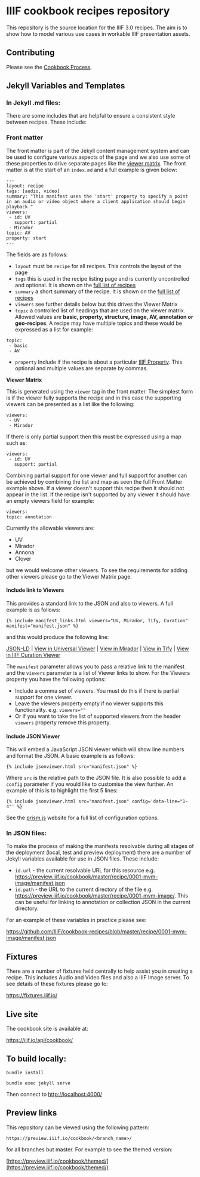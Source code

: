 # IIIF cookbook recipes repository

This repository is the source location for the IIIF 3.0 recipes. The aim is to show how to model various use cases in workable IIIF presentation assets.

## Contributing

Please see the [Cookbook Process](recipe/index.md).

## Jekyll Variables and Templates

### In Jekyll .md files:

There are some includes that are helpful to ensure a consistent style between recipes. These include:

### Front matter

The front matter is part of the Jekyll content management system and can be used to configure various aspects of the page and we also use some of these properties to drive separate pages like the [viewer matrix](recipe/matrix.md). The front matter is at the start of an `index.md` and a full example is given below:

```
---
layout: recipe
tags: [audio, video]
summary: "This manifest uses the 'start' property to specify a point in an audio or video object where a client application should begin playback."
viewers:
 - id: UV
   support: partial
 - Mirador  
topic: AV
property: start
---
```

The fields are as follows:
 * `layout` must be `recipe` for all recipes. This controls the layout of the page
 * `tags` this is used in the recipe listing page and is currently uncontrolled and optional. It is shown on the [full list of recipes](https://iiif.io/api/cookbook/recipe/all/)
 * `summary` a short summary of the recipe. It is shown on the [full list of recipes](https://iiif.io/api/cookbook/recipe/all/)
 * `viewers` see further details below but this drives the Viewer Matrix
 * `topic` a controlled list of headings that are used on the viewer matrix. Allowed values are **basic, property, structure, image, AV, annotation or geo-recipes**. A recipe may have multiple topics and these would be expressed as a list for example:
```
topic: 
 - basic
 - AV
```
 * `property` Include if the recipe is about a particular [IIIF Property](https://iiif.io/api/presentation/3.0/#3-resource-properties). This optional and multiple values are separate by commas. 

**Viewer Matrix**

This is generated using the `viewer` tag in the front matter. The simplest form is if the viewer fully supports the recipe and in this case the supporting viewers can be presented as a list like the following:

```
viewers:
 - UV
 - Mirador
```

If there is only partial support then this must be expressed using a map such as:

```
viewers:
 - id: UV
   support: partial
```

Combining partial support for one viewer and full support for another can be achieved by combining the list and map as seen the full Front Matter example above. If a viewer doesn't support this recipe then it should not appear in the list. If the recipe isn't supported by any viewer it should have an empty viewers field for example:

```
viewers:
topic: annotation
```

Currently the allowable viewers are:

 * UV
 * Mirador
 * Annona
 * Clover

but we would welcome other viewers. To see the requirements for adding other viewers please go to the Viewer Matrix page.

#### Include link to Viewers
This provides a standard link to the JSON and also to viewers. A full example is as follows:

```
{% include manifest_links.html viewers="UV, Mirador, Tify, Curation" manifest="manifest.json" %}
```

and this would produce the following line:

[JSON-LD]() | [View in Universal Viewer]() | [View in Mirador]() | [View in Tify]() | [View in IIIF Curation Viewer]()

The `manifest` parameter allows you to pass a relative link to the manifest and the `viewers` parameter is a list of Viewer links to show. For the Viewers property you have the following options:

 * Include a comma set of viewers. You must do this if there is partial support for one viewer. 
 * Leave the viewers property empty if no viewer supports this functionality. e.g. `viewers=""`
 * Or if you want to take the list of supported viewers from the header `viewers` property remove this property. 

#### Include JSON Viewer
This will embed a JavaScript JSON viewer which will show line numbers and format the JSON. A basic example is as follows:

```
{% include jsonviewer.html src="manifest.json" %}
```

Where `src` is the relative path to the JSON file. It is also possible to add a `config` parameter if you would like to customise the view further. An example of this is to highlight the first 5 lines: 

```
{% include jsonviewer.html src="manifest.json" config='data-line="1-4"' %}
```

See the [prism.js](https://prismjs.com/#plugins) website for a full list of configuration options. 

### In JSON files:

To make the process of making the manifests resolvable during all stages of the deployment (local, test and preview deployment) there are a number of Jekyll variables available for use in JSON files. These include:

 * `id.url` - the current resolvable URL for this resource e.g. https://preview.iiif.io/cookbook/master/recipe/0001-mvm-image/manifest.json
 * `id.path` - the URL to the current directory of the file e.g. https://preview.iiif.io/cookbook/master/recipe/0001-mvm-image/. This can be useful for linking to annotation or collection JSON in the current directory. 

For an example of these variables in practice please see:

https://github.com/IIIF/cookbook-recipes/blob/master/recipe/0001-mvm-image/manifest.json

## Fixtures

There are a number of fixtures held centrally to help assist you in creating a recipe. This includes Audio and Video files and also a IIIF Image server. To see details of these fixtures please go to:

https://fixtures.iiif.io/

## Live site

The cookbook site is available at:

https://iiif.io/api/cookbook/

## To build locally:

```bundle install```

```bundle exec jekyll serve```

Then connect to [http://localhost:4000/](http://localhost:4000/)

## Preview links

This repository can be viewed using the following pattern:

```https://preview.iiif.io/cookbook/<branch_name>/```

for all branches but master. For example to see the themed version:

[https://preview.iiif.io/cookbook/themed/](https://preview.iiif.io/cookbook/themed/)

